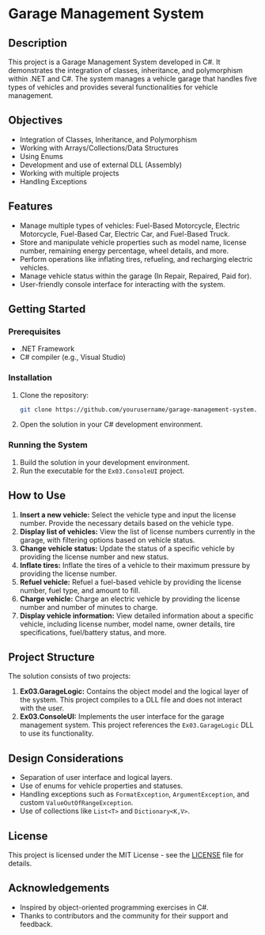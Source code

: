 # Garage Management System

## Description

This project is a Garage Management System developed in C#. It demonstrates the integration of classes, inheritance, and polymorphism within .NET and C#. The system manages a vehicle garage that handles five types of vehicles and provides several functionalities for vehicle management.

## Objectives

- Integration of Classes, Inheritance, and Polymorphism
- Working with Arrays/Collections/Data Structures
- Using Enums
- Development and use of external DLL (Assembly)
- Working with multiple projects
- Handling Exceptions

## Features

- Manage multiple types of vehicles: Fuel-Based Motorcycle, Electric Motorcycle, Fuel-Based Car, Electric Car, and Fuel-Based Truck.
- Store and manipulate vehicle properties such as model name, license number, remaining energy percentage, wheel details, and more.
- Perform operations like inflating tires, refueling, and recharging electric vehicles.
- Manage vehicle status within the garage (In Repair, Repaired, Paid for).
- User-friendly console interface for interacting with the system.

## Getting Started

### Prerequisites

- .NET Framework
- C# compiler (e.g., Visual Studio)

### Installation

1. Clone the repository:
    ```bash
    git clone https://github.com/yourusername/garage-management-system.git
    ```
2. Open the solution in your C# development environment.

### Running the System

1. Build the solution in your development environment.
2. Run the executable for the `Ex03.ConsoleUI` project.

## How to Use

1. **Insert a new vehicle:** Select the vehicle type and input the license number. Provide the necessary details based on the vehicle type.
2. **Display list of vehicles:** View the list of license numbers currently in the garage, with filtering options based on vehicle status.
3. **Change vehicle status:** Update the status of a specific vehicle by providing the license number and new status.
4. **Inflate tires:** Inflate the tires of a vehicle to their maximum pressure by providing the license number.
5. **Refuel vehicle:** Refuel a fuel-based vehicle by providing the license number, fuel type, and amount to fill.
6. **Charge vehicle:** Charge an electric vehicle by providing the license number and number of minutes to charge.
7. **Display vehicle information:** View detailed information about a specific vehicle, including license number, model name, owner details, tire specifications, fuel/battery status, and more.

## Project Structure

The solution consists of two projects:

1. **Ex03.GarageLogic:** Contains the object model and the logical layer of the system. This project compiles to a DLL file and does not interact with the user.
2. **Ex03.ConsoleUI:** Implements the user interface for the garage management system. This project references the `Ex03.GarageLogic` DLL to use its functionality.

## Design Considerations

- Separation of user interface and logical layers.
- Use of enums for vehicle properties and statuses.
- Handling exceptions such as `FormatException`, `ArgumentException`, and custom `ValueOutOfRangeException`.
- Use of collections like `List<T>` and `Dictionary<K,V>`.

## License

This project is licensed under the MIT License - see the [LICENSE](LICENSE) file for details.

## Acknowledgements

- Inspired by object-oriented programming exercises in C#.
- Thanks to contributors and the community for their support and feedback.

